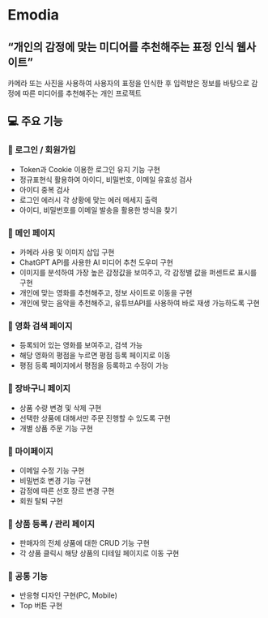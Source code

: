 # Emodia



## **“개인의 감정에 맞는 미디어를 추천해주는 표정 인식 웹사이트”**

카메라 또는 사진을 사용하여 사용자의 표정을 인식한 후 입력받은 정보를 바탕으로 감정에 따른 미디어를 추천해주는 개인 프로젝트

## 💻 주요 기능

### 📌 로그인 / 회원가입

- Token과 Cookie 이용한 로그인 유지 기능 구현
- 정규표현식 활용하여 아이디, 비밀번호, 이메일 유효성 검사
- 아이디  중복 검사
- 로그인 에러시 각 상황에 맞는 에러 메세지 출력
- 아이디, 비밀번호를 이메일 발송을 활용한 방식을 찾기

### 📌 메인 페이지

- 카메라 사용 및 이미지 삽입 구현
- ChatGPT API를 사용한 AI 미디어 추천 도우미 구현
- 이미지를 분석하여 가장 높은 감정값을 보여주고, 각 감정별 값을 퍼센트로 표시를 구현
- 개인에 맞는 영화를 추천해주고, 정보 사이트로 이동을 구현
- 개인에 맞는 음악을 추천해주고, 유튜브API를 사용하여 바로 재생 가능하도록 구현

### 📌 영화 검색 페이지

- 등록되어 있는 영화를 보여주고, 검색 가능
- 해당 영화의 평점을 누르면 평점 등록 페이지로 이동
- 평점 등록 페이지에서 평점을 등록하고 수정이 가능

### 📌 장바구니 페이지

- 상품 수량 변경 및 삭제 구현
- 선택한 상품에 대해서만 주문 진행할 수 있도록 구현
- 개별 상품 주문 기능 구현

### 📌 마이페이지

- 이메일 수정 기능 구현
- 비밀번호 변경 기능 구현
- 감정에 따른 선호 장르 변경 구현
- 회원 탈퇴 구현

### 📌 상품 등록 / 관리 페이지

- 판매자의 전체 상품에 대한 CRUD 기능 구현
- 각 상품 클릭시 해당 상품의 디테일 페이지로 이동 구현

### 📌 공통 기능

- 반응형 디자인 구현(PC, Mobile)
- Top 버튼 구현
